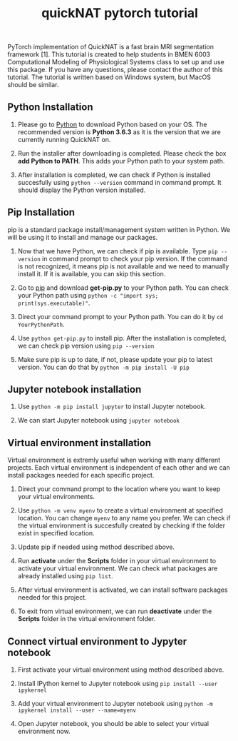 <h1 align="center"> quickNAT pytorch tutorial </h1> <br>

PyTorch implementation of QuickNAT is a fast brain MRI segmentation framework [1]. This tutorial is created to help students in BMEN 6003 Computational Modeling of Physiological Systems class to set up and use this package. If you have any questions, please contact the author of this tutorial. The tutorial is written based on Windows system, but MacOS should be similar. 

## Python Installation
1. Please go to [Python](https://www.python.org/) to download Python based on your OS. The recommended version is **Python 3.6.3** as it is the version that we are currently running QuickNAT on. 

2. Run the installer after downloading is completed. Please check the box **add Python to PATH**. This adds your Python path to your system path. 

3. After installation is completed, we can check if Python is installed succesfully using `python --version` command in command prompt. It should display the Python version installed. 

## Pip Installation
pip is a standard package install/management system written in Python. We will be using it to install and manage our packages. 

1. Now that we have Python, we can check if pip is available. Type `pip --version` in command prompt to check your pip version. If the command is not recognized, it means pip is not available and we need to manually install it. If it is available, you can skip this section.

2. Go to [pip](https://pip.pypa.io/en/stable/installing/) and download **get-pip.py** to your Python path. You can check your Python path using `python -c "import sys; print(sys.executable)"`.

3. Direct your command prompt to your Python path. You can do it by `cd YourPythonPath`.

4. Use `python get-pip.py` to install pip. After the installation is completed, we can check pip version using `pip --version`

5. Make sure pip is up to date, if not, please update your pip to latest version. You can do that by `python -m pip install -U pip`

## Jupyter notebook installation
1. Use `python -m pip install jupyter` to install Jupyter notebook.

2. We can start Jupyter notebook using `jupyter notebook`

## Virtual environment installation
Virtual environment is extremly useful when working with many different projects. Each virtual environment is independent of each other and we can install packages needed for each specific project. 

1. Direct your command prompt to the location where you want to keep your virtual environments.

2. Use `python -m venv myenv` to create a virtual environment at specified location. You can change `myenv` to any name you prefer. We can check if the virtual environment is succesfully created by checking if the folder exist in specified location. 

3. Update pip if needed using method described above. 

4. Run **activate** under the **Scripts** folder in your virtual environment to activate your virtual environment. We can check what packages are already installed using `pip list`.

5. After virtual environment is activated, we can install software packages needed for this project.

5. To exit from virtual environment, we can run **deactivate** under the **Scripts** folder in the virtual environment folder.

## Connect virtual environment to Jypyter notebook
1. First activate your virtual environment using method described above. 

2. Install IPython kernel to Jupyter notebook using `pip install --user ipykernel`

3. Add your virtual environment to Jupyter notebook using `python -m ipykernel install --user --name=myenv`

4. Open Jupyter notebook, you should be able to select your virtual environment now. 
